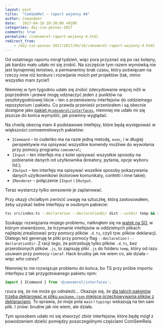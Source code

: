 ```yaml
---
layout: post
title:  "ComSemRel – raport wojenny #4"
author: Comandeer
date:   2017-04-16 20:30:00 +0100
categories: daj-sie-poznac-2017
comments: true
permalink: /comsemrel-raport-wojenny-4.html
redirect_from:
    - /daj-sie-poznac-2017/2017/04/16/comsemrel-raport-wojenny-4.html
---
```


Od ostatniego raportu minął tydzień, więc pora przyznać się po raz kolejny, jak bardzo mało udało mi się zrobić. Na szczęście tym razem wymówką nie jest bynajmniej lenistwo, a permanentny brak czasu, który poświęcam na rzeczy inne niż konkurs i rozwijanie moich pet projektów (tak, mimo wszystko mam życie!)

Niemniej w tym tygodniu udało się zrobić zdecydowanie więcej niźli w poprzednim i _prawie_ mogę odznaczyć jeden z punktów na zeszłotygodniowej liście – ten o przeniesieniu interfejsów do oddzielnego repozytorium i pakietu. Co prawda przenieść przeniosłem i są obecnie dostępne jako [pakiet `@comsemrel/interfaces`](https://www.npmjs.com/package/@comsemrel/interfaces), niemniej nie udało mi się jeszcze do końca wymyślić, jak powinny wyglądać.

Na chwilę obecną mam 4 podstawowe intefejsy, które będą występować w większości comsemrelowych pakietów:

*   `ICommand` – to cudeńko ma na razie jedną metodę, `exec`, i w długiej perspektywie ma opisywać wszystkie komendy możliwe do wywołania przy pomocy programu `comsemrel`;
*   `IInput` – ten interfejs ma z kolei opisywać wszystkie sposoby na pobieranie danych od użytkownika (kreatory, pytania, opcje wyboru itd.);
*   `IOutput` – ten interfejs ma opisywać wszelkie sposoby pokazywania danych użytkownikowi (kolorowe komunikaty, confetti i inne takie);
*   `IRenderer` – połączenie `IInput` i `IOutput`.

Teraz wystarczy tylko sensownie je zaplanować.

Przy okazji chciałbym zwrócić uwagę na sztuczkę, którą zastosowałem, żeby uzyskać ładne interfejsy w osobnym pakiecie:

```bash
tsc src/index.ts --declaration --declarationDir dist --outDir temp && rimraf temp
```

Szukając rozwiązania mojego problemu, natknąłem się na [wątek na SO](http://stackoverflow.com/questions/35490195/declaring-interfaces-in-separate-files), w którym stwierdzono, że trzymanie intefejsów w oddzielnych plikach najlepiej zrealizować przy pomocy plików `.d.ts`, czyli tzw. plików deklaracji. Dlatego też generuję te pliki przy pomocy flag `--declaration` i `--declarationDir`. Z racji tego, że potrzebuję tylko plików `.d.ts`, bez przerobionych plików `.js`, to zapisuję pliki `.js` do folderu `temp`, który od razu usuwam przy pomocy `rimraf`. Hack brudny jak nie wiem co, ale działa – więc _who cares_?

Niemniej to nie rozwiązuje problemu do końca, bo TS przy próbie importu interfejsu z tak przygotowanego pakietu npm:

```javascript
import { ICommand } from '@comsemrel/interfaces';
```

rzuca się, że nie może go odnaleźć… Okazuje się, że [dla takich pakietów trzeba deklarować w pliku `package.json` miejsce przechowywania plików z deklaracjami](https://www.typescriptlang.org/docs/handbook/declaration-files/publishing.html#including-declarations-in-your-npm-package). To sprawia, że moje pola `main` i `typings` wskazują na ten sam plik. I znów: brudne jak nie wiem, ale działa.

Tym sposobem udało mi się stworzyć zbiór interfejsów, które będę mógł z powodzeniem dzielić pomiędzy poszczególnymi częściami ComSemRela.

